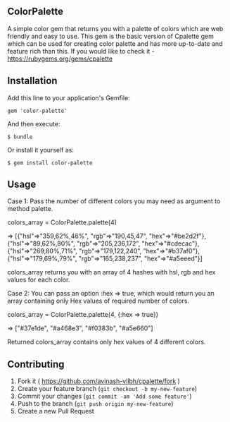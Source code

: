
ColorPalette
----------------------

A simple color gem that returns you with a palette of colors which are web friendly and easy to use. This gem is the basic version of Cpalette gem which can be used for creating color palette and has more up-to-date and feature rich than this.  If you would like to check it - https://rubygems.org/gems/cpalette

## Installation

Add this line to your application's Gemfile:

    gem 'color-palette'

And then execute:

    $ bundle

Or install it yourself as:

    $ gem install color-palette

## Usage
  
  Case 1: Pass the number of different colors you may need as argument to method palette.

  colors_array = ColorPalette.palette(4)
  
 => [{"hsl"=>"359,62%,46%", "rgb"=>"190,45,47", "hex"=>"#be2d2f"}, {"hsl"=>"89,62%,80%", "rgb"=>"205,236,172", "hex"=>"#cdecac"}, {"hsl"=>"269,80%,71%", "rgb"=>"179,122,240", "hex"=>"#b37af0"}, {"hsl"=>"179,69%,79%", "rgb"=>"165,238,237", "hex"=>"#a5eeed"}]

 colors_array returns you with an array of 4 hashes with hsl, rgb and hex values for each color.

 Case 2:
  You can pass an option :hex => true, which would return you an array containing only Hex values of required number of colors.

  
  colors_array = ColorPalette.palette(4, {:hex => true})

  => ["#37e1de", "#a468e3", "#f0383b", "#a5e660"]

  Returned colors_array contains only hex values of 4 different colors.

## Contributing

1. Fork it ( https://github.com/avinash-vllbh/cpalette/fork )
2. Create your feature branch (`git checkout -b my-new-feature`)
3. Commit your changes (`git commit -am 'Add some feature'`)
4. Push to the branch (`git push origin my-new-feature`)
5. Create a new Pull Request
